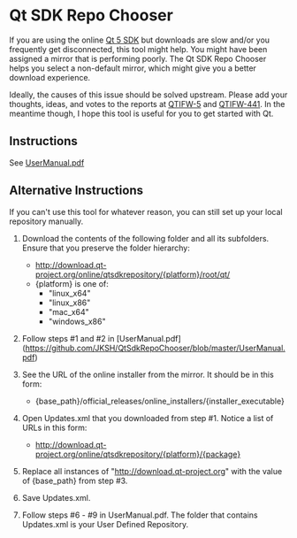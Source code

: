 Qt SDK Repo Chooser
===================
If you are using the online [Qt 5 SDK](http://www.qt-project.org/downloads) but
downloads are slow and/or you frequently get disconnected, this tool might help.
You might have been assigned a mirror that is performing poorly. The Qt SDK Repo
Chooser helps you select a non-default mirror, which might give you a better
download experience.

Ideally, the causes of this issue should be solved upstream. Please add your
thoughts, ideas, and votes to the reports at [QTIFW-5](https://bugreports.qt-project.org/browse/QTIFW-5)
and [QTIFW-441](https://bugreports.qt-project.org/browse/QTIFW-441). In the
meantime though, I hope this tool is useful for you to get started with Qt.


Instructions
------------
See [UserManual.pdf](https://github.com/JKSH/QtSdkRepoChooser/blob/master/UserManual.pdf)


Alternative Instructions
------------------------
If you can't use this tool for whatever reason, you can still set up your local
repository manually.

1. Download the contents of the following folder and all its subfolders. Ensure
   that you preserve the folder hierarchy:
    - http://download.qt-project.org/online/qtsdkrepository/{platform}/root/qt/
    - {platform} is one of:
        - "linux_x64"
        - "linux_x86"
        - "mac_x64"
        - "windows_x86"

2. Follow steps #1 and #2 in [UserManual.pdf]
   (https://github.com/JKSH/QtSdkRepoChooser/blob/master/UserManual.pdf)

3. See the URL of the online installer from the mirror. It should be in this form:
    - {base_path}/official_releases/online_installers/{installer_executable}

4. Open Updates.xml that you downloaded from step #1. Notice a list of URLs in
   this form:
    - http://download.qt-project.org/online/qtsdkrepository/{platform}/{package}

5. Replace all instances of "http://download.qt-project.org" with the value of
   {base_path} from step #3.

6. Save Updates.xml.

7. Follow steps #6 - #9 in UserManual.pdf. The folder that contains Updates.xml
   is your User Defined Repository.
